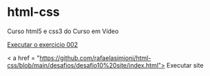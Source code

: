 # html-css
 Curso html5 e css3 do Curso em Vídeo

<a href="https://rafaelasimioni.github.io/html-css/exercicios/ex002/index.html"> Executar o exercicio 002</a>



< a href = "https://github.com/rafaelasimioni/html-css/blob/main/desafios/desafio10%20site/index.html"> Executar site </a>
